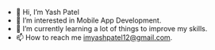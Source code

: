 - 👋 Hi, I’m Yash Patel
- 👀 I’m interested in Mobile App Development.
- 🌱 I’m currently learning a lot of things to improve my skills.
- 📫 How to reach me imyashpatel12@gmail.com.

<!---
Yashp1210/Yashp1210 is a ✨ special ✨ repository because its `README.md` (this file) appears on your GitHub profile.
You can click the Preview link to take a look at your changes.
--->
